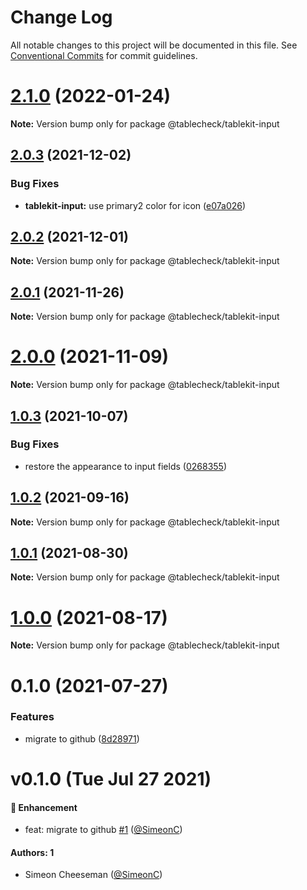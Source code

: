 # Change Log

All notable changes to this project will be documented in this file.
See [Conventional Commits](https://conventionalcommits.org) for commit guidelines.

# [2.1.0](https://github.com/tablecheck/tablekit/compare/@tablecheck/tablekit-input@2.0.3...@tablecheck/tablekit-input@2.1.0) (2022-01-24)

**Note:** Version bump only for package @tablecheck/tablekit-input





## [2.0.3](https://github.com/tablecheck/tablekit/compare/@tablecheck/tablekit-input@2.0.2...@tablecheck/tablekit-input@2.0.3) (2021-12-02)


### Bug Fixes

* **tablekit-input:** use primary2 color for icon ([e07a026](https://github.com/tablecheck/tablekit/commit/e07a0268b3ed43fe408601e2a69c28828ce59f2b))





## [2.0.2](https://github.com/tablecheck/tablekit/compare/@tablecheck/tablekit-input@2.0.1...@tablecheck/tablekit-input@2.0.2) (2021-12-01)

**Note:** Version bump only for package @tablecheck/tablekit-input





## [2.0.1](https://github.com/tablecheck/tablekit/compare/@tablecheck/tablekit-input@2.0.0...@tablecheck/tablekit-input@2.0.1) (2021-11-26)

**Note:** Version bump only for package @tablecheck/tablekit-input





# [2.0.0](https://github.com/tablecheck/tablekit/compare/@tablecheck/tablekit-input@1.0.3...@tablecheck/tablekit-input@2.0.0) (2021-11-09)

**Note:** Version bump only for package @tablecheck/tablekit-input





## [1.0.3](https://github.com/tablecheck/tablekit/compare/@tablecheck/tablekit-input@1.0.2...@tablecheck/tablekit-input@1.0.3) (2021-10-07)


### Bug Fixes

* restore the appearance to input fields ([0268355](https://github.com/tablecheck/tablekit/commit/0268355ed1c54bf841a38d7acf3c93b64d218d22))





## [1.0.2](https://github.com/tablecheck/tablekit/compare/@tablecheck/tablekit-input@1.0.1...@tablecheck/tablekit-input@1.0.2) (2021-09-16)

**Note:** Version bump only for package @tablecheck/tablekit-input





## [1.0.1](https://github.com/tablecheck/tablekit/compare/@tablecheck/tablekit-input@1.0.0...@tablecheck/tablekit-input@1.0.1) (2021-08-30)

**Note:** Version bump only for package @tablecheck/tablekit-input





# [1.0.0](https://github.com/tablecheck/tablekit/compare/@tablecheck/tablekit-input@0.1.0...@tablecheck/tablekit-input@1.0.0) (2021-08-17)

**Note:** Version bump only for package @tablecheck/tablekit-input





# 0.1.0 (2021-07-27)


### Features

* migrate to github ([8d28971](https://github.com/tablecheck/tablekit/commit/8d28971175010fcb2a3cd9c48a749e7af1bdc9f9))





# v0.1.0 (Tue Jul 27 2021)

#### 🚀 Enhancement

- feat: migrate to github [#1](https://github.com/tablecheck/tablekit/pull/1) ([@SimeonC](https://github.com/SimeonC))

#### Authors: 1

- Simeon Cheeseman ([@SimeonC](https://github.com/SimeonC))
